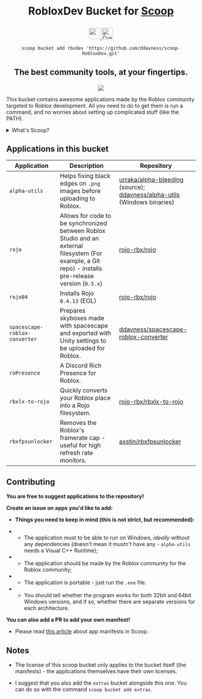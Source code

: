 <h1><p align = center>RobloxDev Bucket for <a href="https://scoop.sh">Scoop</a></p></h1>

<p align = center>
    <a href="https://ci.appveyor.com/project/ddavness/scoop-robloxdev">
        <img src="https://ci.appveyor.com/api/projects/status/29tx04xjufocxi1g?svg=true" height=30>
    </a>
    <a>
        <img alt="Custom badge" src="https://img.shields.io/endpoint?url=https%3A%2F%2Fraw.githubusercontent.com%2Fddavness%2Fscoop-RobloxDev%2Fmaster%2F.appcountbadge.json" height=30>
    </a>
</p>

<p align = center><code>scoop bucket add rbxdev 'https://github.com/ddavness/scoop-RobloxDev.git'</code></p>

<h2><p align = center>The best community tools, at your fingertips.</p></h2>

<p align = center><img src="https://i.imgur.com/iGVnKIk.png"></p>

This bucket contains awesome applications made by the Roblox community targeted to Roblox development. All you need to do to get them is run a command, and no worries about setting up complicated stuff (like the PATH).

<details>
<summary>What's Scoop?</summary>

If you ever used Linux, Scoop will be familiar to you. Scoop is a CLI installer for Windows - and it can be used just like your local package manager: `apt/dpkg`, `dnf/yum`, `pacman`, etc.

It makes installing applications a whole level of degree easier. Instead of having to go through multiple installers, all you need to do is a couple commands.

Read more at https://scoop.sh

</details>

## Applications in this bucket

| Application | Description | Repository |
| ----------- | ----------- | ---------- |
| `alpha-utils` | Helps fixing black edges on `.png` images before uploading to Roblox. | [urraka/alpha-bleeding](https://github.com/urraka/alpha-bleeding) (source); [ddavness/alpha-utils](https://github.com/urraka/alpha-utils) (Windows binaries)
| `rojo` | Allows for code to be synchronized between Roblox Studio and an external filesystem (For example, a Git repo) - installs pre-release version (`0.5.x`) | [rojo-rbx/rojo](https://github.com/rojo-rbx/rojo) |
| `rojo04` | Installs Rojo `0.4.13` (EOL) | [rojo-rbx/rojo](https://github.com/rojo-rbx/rojo) |
| `spacescape-roblox-converter` | Prepares skyboxes made with spacescape and exported with Unity settings to be uploaded for Roblox. | [ddavness/spacescape-roblox-converter](https://github.com/ddavness/spacescape-roblox-converter) |
| `roPresence` | A Discord Rich Presence for Roblox. | |
| `rbxlx-to-rojo` | Quickly converts your Roblox place into a Rojo filesystem. | [rojo-rbx/rbxlx-to-rojo](https://github.com/rojo-rbx/rbxlx-to-rojo) |
| `rbxfpsunlocker` | Removes the Roblox's framerate cap - useful for high refresh rate monitors. | [axstin/rbxfpsunlocker](https://github.com/axstin/rbxfpsunlocker) |

## Contributing

**You are free to suggest applications to the repository!**

**Create an issue on apps you'd like to add:**

- **Things you need to keep in mind (this is not strict, but recommended):**

- - The application must to be able to run on Windows, *ideally* without any dependencies (doesn't mean it mustn't have any - `alpha-utils` needs a Visual C++ Runtime);

- - The application should be made by the Roblox community for the Roblox community;

- - The application is portable - just run the `.exe` file.

- - You should tell whether the program works for both 32bit and 64bit Windows versions, and if so, whether there are separate versions for each architecture.

**You can also add a PR to add your own manifest!**

- Please read [this article](https://github.com/lukesampson/scoop/wiki/App-Manifests) about app manifests in Scoop.

## Notes

- The license of this scoop bucket only applies to the bucket itself (the manifests) - the applications themselves have their own licenses.

- I suggest that you also add the `extras` bucket alongside this one. You can do so with the command `scoop bucket add extras`.
